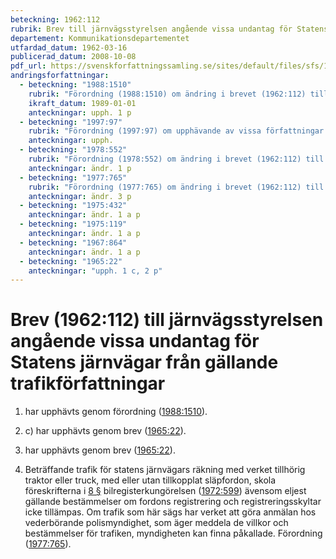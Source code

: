 ```yaml
---
beteckning: 1962:112
rubrik: Brev till järnvägsstyrelsen angående vissa undantag för Statens järnvägar från gällande trafikförfattningar
departement: Kommunikationsdepartementet
utfardad_datum: 1962-03-16
publicerad_datum: 2008-10-08
pdf_url: https://svenskforfattningssamling.se/sites/default/files/sfs/1962-03/SFS1962-112.pdf
andringsforfattningar:
  - beteckning: "1988:1510"
    rubrik: "Förordning (1988:1510) om ändring i brevet (1962:112) till järnvägsstyrelsen angående vissa undantag för statens järnvägar från gällande trafikförfattningar"
    ikraft_datum: 1989-01-01
    anteckningar: upph. 1 p
  - beteckning: "1997:97"
    rubrik: "Förordning (1997:97) om upphävande av vissa författningar som gäller järnvägar och postkommunikationer"
    anteckningar: upph.
  - beteckning: "1978:552"
    rubrik: "Förordning (1978:552) om ändring i brevet (1962:112) till järnvägsstyrelsen angående vissa undantag för statens järnvägar från gällande trafikförfattningar"
    anteckningar: ändr. 1 p
  - beteckning: "1977:765"
    rubrik: "Förordning (1977:765) om ändring i brevet (1962:112) till järnvägsstyrelsen angående vissa undantag för statens järnvägar från gällande trafikförfattningar"
    anteckningar: ändr. 3 p
  - beteckning: "1975:432"
    anteckningar: ändr. 1 a p
  - beteckning: "1975:119"
    anteckningar: ändr. 1 a p
  - beteckning: "1967:864"
    anteckningar: ändr. 1 a p
  - beteckning: "1965:22"
    anteckningar: "upph. 1 c, 2 p"
---
```


# Brev (1962:112) till järnvägsstyrelsen angående vissa undantag för Statens järnvägar från gällande trafikförfattningar

1. har upphävts genom förordning ([1988:1510](https://selex.se/eli/sfs/1988/1510)).

1. c) har upphävts genom brev ([1965:22](https://selex.se/eli/sfs/1965/22)).

2. har upphävts genom brev ([1965:22](https://selex.se/eli/sfs/1965/22)).

3. Beträffande trafik för statens järnvägars räkning med verket tillhörig traktor eller truck, med eller utan tillkopplat släpfordon, skola föreskrifterna i [8 §](#8) bilregisterkungörelsen ([1972:599](https://selex.se/eli/sfs/1972/599)) ävensom eljest gällande bestämmelser om fordons registrering och registreringsskyltar icke tillämpas. Om trafik som här sägs har verket att göra anmälan hos vederbörande polismyndighet, som äger meddela de villkor och bestämmelser för trafiken, myndigheten kan finna påkallade. Förordning ([1977:765](https://selex.se/eli/sfs/1977/765)).